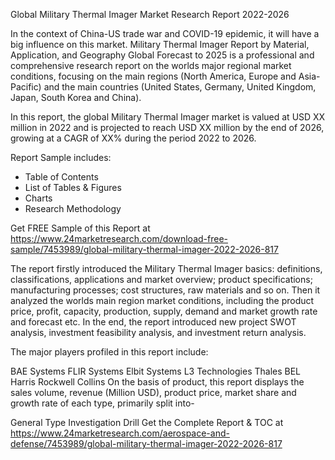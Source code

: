 Global Military Thermal Imager Market Research Report 2022-2026

In the context of China-US trade war and COVID-19 epidemic, it will have a big influence on this market. Military Thermal Imager Report by Material, Application, and Geography Global Forecast to 2025 is a professional and comprehensive research report on the worlds major regional market conditions, focusing on the main regions (North America, Europe and Asia-Pacific) and the main countries (United States, Germany, United Kingdom, Japan, South Korea and China).

In this report, the global Military Thermal Imager market is valued at USD XX million in 2022 and is projected to reach USD XX million by the end of 2026, growing at a CAGR of XX% during the period 2022 to 2026.

Report Sample includes:
- Table of Contents
- List of Tables & Figures
- Charts
- Research Methodology

Get FREE Sample of this Report at https://www.24marketresearch.com/download-free-sample/7453989/global-military-thermal-imager-2022-2026-817

The report firstly introduced the Military Thermal Imager basics: definitions, classifications, applications and market overview; product specifications; manufacturing processes; cost structures, raw materials and so on. Then it analyzed the worlds main region market conditions, including the product price, profit, capacity, production, supply, demand and market growth rate and forecast etc. In the end, the report introduced new project SWOT analysis, investment feasibility analysis, and investment return analysis.

The major players profiled in this report include:

BAE Systems
FLIR Systems
Elbit Systems
L3 Technologies
Thales
BEL
Harris
Rockwell Collins
On the basis of product, this report displays the sales volume, revenue (Million USD), product price, market share and growth rate of each type, primarily split into-

General Type
Investigation
Drill
Get the Complete Report & TOC at https://www.24marketresearch.com/aerospace-and-defense/7453989/global-military-thermal-imager-2022-2026-817
